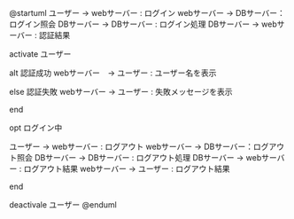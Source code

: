 @startuml
ユーザー -> webサーバー : ログイン
webサーバー -> DBサーバー：ログイン照会
DBサーバー -> DBサーバー : ログイン処理
DBサーバー -> webサーバー : 認証結果

activate ユーザー

alt 認証成功
webサーバー　-> ユーザー : ユーザー名を表示

else 認証失敗
webサーバー -> ユーザー : 失敗メッセージを表示

end

opt ログイン中

ユーザー -> webサーバー : ログアウト
webサーバー -> DBサーバー：ログアウト照会
DBサーバー -> DBサーバー : ログアウト処理
DBサーバー -> webサーバー : ログアウト結果
webサーバー -> ユーザー : ログアウト結果

end

deactivale ユーザー
@enduml
